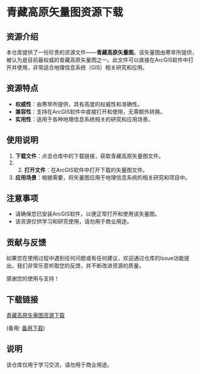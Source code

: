# 青藏高原矢量图资源下载

## 资源介绍

本仓库提供了一份珍贵的资源文件——**青藏高原矢量图**。该矢量图由寒旱所提供，被认为是目前最权威的青藏高原矢量图之一。此文件可以直接在ArcGIS软件中打开并使用，非常适合地理信息系统（GIS）相关研究和应用。

## 资源特点

- **权威性**：由寒旱所提供，具有高度的权威性和准确性。
- **兼容性**：支持在ArcGIS软件中直接打开和使用，无需额外转换。
- **实用性**：适用于各种地理信息系统相关的研究和应用场景。

## 使用说明

1. **下载文件**：点击仓库中的下载链接，获取青藏高原矢量图文件。
2. 2. **打开文件**：在ArcGIS软件中打开下载的矢量图文件。
3. **应用场景**：根据需要，将矢量图应用于地理信息系统的相关研究和项目中。

## 注意事项

- 请确保您已安装ArcGIS软件，以便正常打开和使用该矢量图。
- 该资源仅供学习和研究使用，请勿用于商业用途。

## 贡献与反馈

如果您在使用过程中遇到任何问题或有任何建议，欢迎通过仓库的Issue功能提出。我们非常乐意听取您的反馈，并不断改进资源的质量。

感谢您的使用与支持！

## 下载链接
[青藏高原矢量图资源下载](https://pan.quark.cn/s/ba1898aaae41) 

(备用: [备用下载](https://pan.baidu.com/s/1Ojw2AdK_ek7v_a70v0MPzA?pwd=1234))

## 说明

该仓库仅用于学习交流，请勿用于商业用途。
